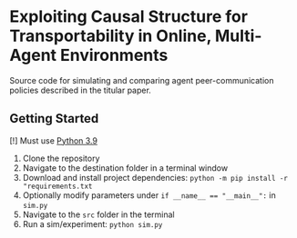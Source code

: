 # Exploiting Causal Structure for Transportability in Online, Multi-Agent Environments

Source code for simulating and comparing agent peer-communication policies described in the titular paper. 

## Getting Started
[!] Must use [Python 3.9](https://www.python.org/downloads/)
1. Clone the repository
2. Navigate to the destination folder in a terminal window
3. Download and install project dependencies: `python -m pip install -r "requirements.txt`
4. Optionally modify parameters under `if __name__ == "__main__":` in `sim.py`
5. Navigate to the `src` folder in the terminal
6. Run a sim/experiment: `python sim.py`
